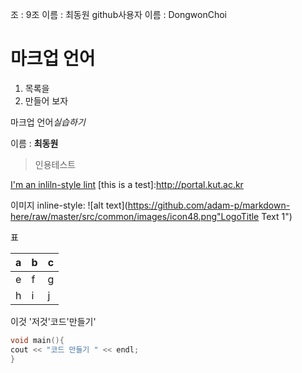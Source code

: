 조 : 9조
이름 : 최동원
github사용자 이름 : DongwonChoi
# 마크업 언어

1. 목록을
2. 만들어 보자

마크업 언어*실습하기*

이름 : **최동원**

>인용테스트

[I'm an inliln-style lint](http://www.google.com)
[this is a test]:http://portal.kut.ac.kr

이미지
inline-style:
![alt text](https://github.com/adam-p/markdown-here/raw/master/src/common/images/icon48.png"LogoTitle Text 1")

표

|a|b|c|
|-|-|-|
|e|f|g|
|h|i|j|

이것 '저것'코드'만들기'

```c++
void main(){
cout << "코드 만들기 " << endl;
}
```

